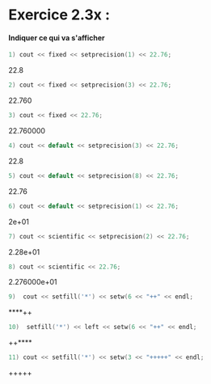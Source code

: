 # Exercice 2.3x : 
#### Indiquer ce qui va s'afficher

```c++
1) cout << fixed << setprecision(1) << 22.76;
```
22.8

```c++
2) cout << fixed << setprecision(3) << 22.76;
```
22.760

```c++
3) cout << fixed << 22.76;
```
22.760000

```c++
4) cout << default << setprecision(3) << 22.76;
```
22.8

```c++
5) cout << default << setprecision(8) << 22.76;
```
22.76

```c++
6) cout << default << setprecision(1) << 22.76;
```
2e+01

```c++
7) cout << scientific << setprecision(2) << 22.76;
```
2.28e+01

```c++
8) cout << scientific << 22.76;
```
2.276000e+01

```c++
9)  cout << setfill('*') << setw(6 << "++" << endl;
```
****++

```c++
10)  setfill('*') << left << setw(6 << "++" << endl;
```
++****

```c++
11) cout << setfill('*') << setw(3 << "+++++" << endl;
```
+++++